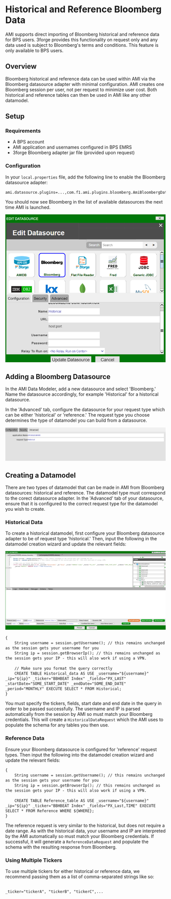 # Historical and Reference Bloomberg Data 

AMI supports direct importing of Bloomberg historical and reference data for BPS users. 3forge provides this functionality on request only and any data used is subject to Bloomberg's terms and conditions. This feature is only available to BPS users.

## Overview

Bloomberg historical and reference data can be used within AMI via the Bloomberg datasource adapter with minimal configuration. AMI creates one Bloomberg session per user, not per request to minimize user cost. Both historical and reference tables can then be used in AMI like any other datamodel. 

## Setup

### Requirements

- A BPS account
- AMI application and usernames configured in BPS EMRS
- 3forge Bloomberg adapter jar file (provided upon request)

### Configuration

In your `local.properties` file, add the following line to enable the Bloomberg datasource adapter:

```
ami.datasource.plugins=...,com.f1.ami.plugins.bloomberg.AmiBloombergDatasourcePlugin
```

You should now see Bloomberg in the list of available datasources the next time AMI is launched. 

![](../resources/legacy_mediawiki/AttachingBloomberg.png "BloombergDatasourceAdapter")

## Adding a Bloomberg Datasource

In the AMI Data Modeler, add a new datasource and select 'Bloomberg.' Name the datasource accordingly, for example 'Historical' for a historical datasource.

In the 'Advanced' tab, configure the datasource for your request type which can be either 'historical' or 'reference.' The request type you choose determines the type of datamodel you can build from a datasource.

![](../resources/legacy_mediawiki/ConfiguringBloombergAdapter.png "ConfiguringBloombergAdapter")

## Creating a Datamodel

There are two types of datamodel that can be made in AMI from Bloomberg datasources: historical and reference. The datamodel type must correspond to the corect datasource adapter. In the 'Advanced' tab of your datasource, ensure that it is configured to the correct request type for the datamodel you wish to create.

### Historical Data

To create a historical datamodel, first configure your Bloomberg datasource adapter to be of request type 'historical.' Then, input the following in the datamodel creation wizard and update the relevant fields:

![](../resources/legacy_mediawiki/BloombergHistoricalAmiScript.png "BloombergHistoricalAmiScript")


```amiscript
{
    String username = session.getUsername(); // this remains unchanged as the session gets your username for you
    String ip = session.getBrowserIp(); // this remains unchanged as the session gets your IP - this will also work if using a VPN.

    // Make sure you format the query correctly
    CREATE TABLE Historical_data AS USE _username="${username}" _ip="${ip}" _ticker="BBHBEAT Index" _fields="PX_LAST" _startDate="SOME_START_DATE" _endDate="SOME_END_DATE" _period="MONTHLY" EXECUTE SELECT * FROM Historical;
}

```

You must specify the tickers, fields, start date and end date in the query in order to be passed successfully. The username and IP is parsed automatically from the session by AMI so must match your Bloomberg credentials. This will create a `HistoricalDataRequest` which the AMI uses to populate the schema for any tables you then use.

### Reference Data

Ensure your Bloomberg datasource is configured for 'reference' request types. Then input the following into the datamodel creation wizard and update the relevant fields:

```amiscript
{
    String username = session.getUsername(); // this remains unchanged as the session gets your username for you
    String ip = session.getBrowserIp(); // this remains unchanged as the session gets your IP - this will also work if using a VPN.

    CREATE TABLE Reference_table AS USE _username="${username}" _ip="${ip}" _ticker="BBHBEAT Index" _fields="PX_Last,TIME" EXECUTE SELECT * FROM Reference WHERE ${WHERE};
}
```

The reference request is very similar to the historical, but does not require a date range. As with the historical data, your username and IP are interpreted by the AMI automatically so must match your Bloomberg credentials. If successful, it will generate a `ReferenceDataRequest` and populate the schema with the resulting response from Bloomberg.


### Using Multiple Tickers 

To use multiple tickers for either historical or reference data, we recommend passing them as a list of comma-separated strings like so: 


```amiscript 

_ticker="tickerA", "tickerB", "tickerC",...
```
